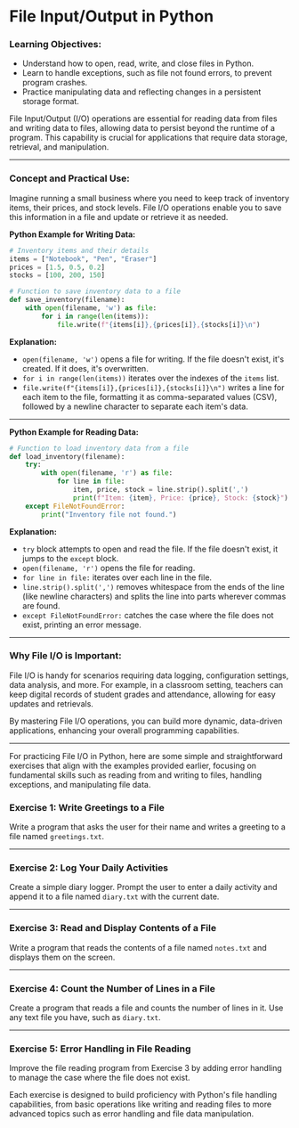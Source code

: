 # File Input/Output in Python

### Learning Objectives:

- Understand how to open, read, write, and close files in Python.
- Learn to handle exceptions, such as file not found errors, to prevent program crashes.
- Practice manipulating data and reflecting changes in a persistent storage format.

File Input/Output (I/O) operations are essential for reading data from files and writing data to files, allowing data to persist beyond the runtime of a program. This capability is crucial for applications that require data storage, retrieval, and manipulation.

---

### Concept and Practical Use:

Imagine running a small business where you need to keep track of inventory items, their prices, and stock levels. File I/O operations enable you to save this information in a file and update or retrieve it as needed.

**Python Example for Writing Data:**
```python
# Inventory items and their details
items = ["Notebook", "Pen", "Eraser"]
prices = [1.5, 0.5, 0.2]
stocks = [100, 200, 150]

# Function to save inventory data to a file
def save_inventory(filename):
    with open(filename, 'w') as file:
        for i in range(len(items)):
            file.write(f"{items[i]},{prices[i]},{stocks[i]}\n")
```

**Explanation:**
- `open(filename, 'w')` opens a file for writing. If the file doesn't exist, it's created. If it does, it's overwritten.
- `for i in range(len(items))` iterates over the indexes of the `items` list.
- `file.write(f"{items[i]},{prices[i]},{stocks[i]}\n")` writes a line for each item to the file, formatting it as comma-separated values (CSV), followed by a newline character to separate each item's data.

---

**Python Example for Reading Data:**
```python
# Function to load inventory data from a file
def load_inventory(filename):
    try:
        with open(filename, 'r') as file:
            for line in file:
                item, price, stock = line.strip().split(',')
                print(f"Item: {item}, Price: {price}, Stock: {stock}")
    except FileNotFoundError:
        print("Inventory file not found.")
```

**Explanation:**
- `try` block attempts to open and read the file. If the file doesn't exist, it jumps to the `except` block.
- `open(filename, 'r')` opens the file for reading.
- `for line in file:` iterates over each line in the file.
- `line.strip().split(',')` removes whitespace from the ends of the line (like newline characters) and splits the line into parts wherever commas are found.
- `except FileNotFoundError:` catches the case where the file does not exist, printing an error message.

---

### Why File I/O is Important:

File I/O is handy for scenarios requiring data logging, configuration settings, data analysis, and more. For example, in a classroom setting, teachers can keep digital records of student grades and attendance, allowing for easy updates and retrievals.

By mastering File I/O operations, you can build more dynamic, data-driven applications, enhancing your overall programming capabilities.

---

For practicing File I/O in Python, here are some simple and straightforward exercises that align with the examples provided earlier, focusing on fundamental skills such as reading from and writing to files, handling exceptions, and manipulating file data.

### Exercise 1: Write Greetings to a File
Write a program that asks the user for their name and writes a greeting to a file named `greetings.txt`.

---

### Exercise 2: Log Your Daily Activities
Create a simple diary logger. Prompt the user to enter a daily activity and append it to a file named `diary.txt` with the current date.

---

### Exercise 3: Read and Display Contents of a File
Write a program that reads the contents of a file named `notes.txt` and displays them on the screen.

---

### Exercise 4: Count the Number of Lines in a File
Create a program that reads a file and counts the number of lines in it. Use any text file you have, such as `diary.txt`.

---

### Exercise 5: Error Handling in File Reading
Improve the file reading program from Exercise 3 by adding error handling to manage the case where the file does not exist.

Each exercise is designed to build proficiency with Python's file handling capabilities, from basic operations like writing and reading files to more advanced topics such as error handling and file data manipulation.

